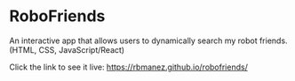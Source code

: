 # RoboFriends
An interactive app that allows users to dynamically search my robot friends. (HTML, CSS, JavaScript/React)

Click the link to see it live: https://rbmanez.github.io/robofriends/
